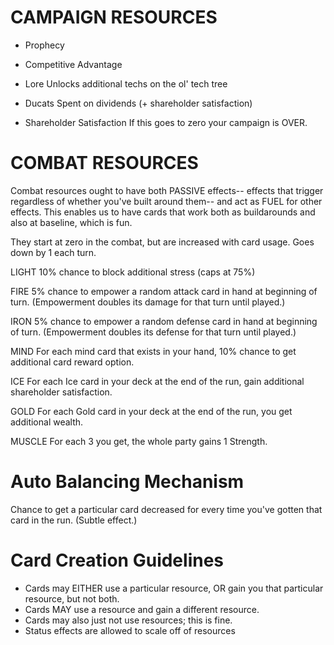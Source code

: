 # CAMPAIGN RESOURCES

- Prophecy

- Competitive Advantage

- Lore
Unlocks additional techs on the ol' tech tree
- Ducats
Spent on dividends (+ shareholder satisfaction)
- Shareholder Satisfaction
If this goes to zero your campaign is OVER.


# COMBAT RESOURCES

Combat resources ought to have both PASSIVE effects-- effects that trigger regardless of whether you've built around them-- and act as FUEL for other effects.
This enables us to have cards that work both as buildarounds and also at baseline, which is fun.

They start at zero in the combat, but are increased with card usage.  Goes down by 1 each turn.

LIGHT
10% chance to block additional stress (caps at 75%)

FIRE
5% chance to empower a random attack card in hand at beginning of turn.  (Empowerment doubles its damage for that turn until played.)

IRON
5% chance to empower a random defense card in hand at beginning of turn.  (Empowerment doubles its defense for that turn until played.)

MIND
For each mind card that exists in your hand, 10% chance to get additional card reward option.

ICE
For each Ice card in your deck at the end of the run, gain additional shareholder satisfaction.

GOLD
For each Gold card in your deck at the end of the run, you get additional wealth.

MUSCLE
For each 3 you get, the whole party gains 1 Strength.


# Auto Balancing Mechanism
Chance to get a particular card decreased for every time you've gotten that card in the run.  (Subtle effect.)



# Card Creation Guidelines

* Cards may EITHER use a particular resource, OR gain you that particular resource, but not both.
* Cards MAY use a resource and gain a different resource.
* Cards may also just not use resources; this is fine.
* Status effects are allowed to scale off of resources


